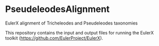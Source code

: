 # PseudeleodesAlignment
EulerX alignment of Tricheleodes and Pseudeleodes taxonomies

This repository contains the input and output files for running the EulerX toolkit (https://github.com/EulerProject/EulerX).
